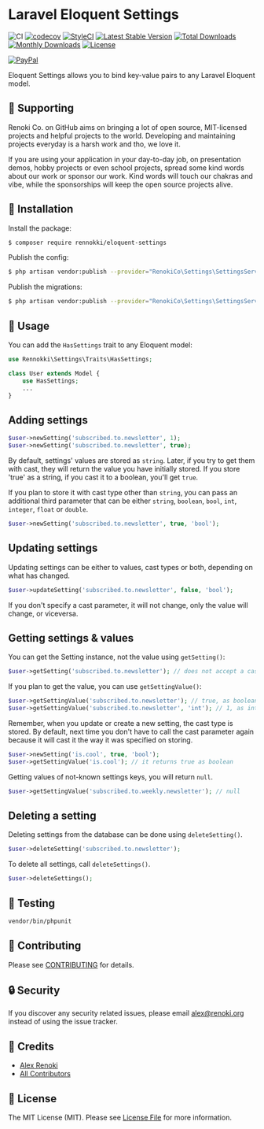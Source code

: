 Laravel Eloquent Settings
=========================

![CI](https://github.com/renoki-co/eloquent-settings/workflows/CI/badge.svg?branch=master)
[![codecov](https://codecov.io/gh/renoki-co/eloquent-settings/branch/master/graph/badge.svg)](https://codecov.io/gh/renoki-co/eloquent-settings/branch/master)
[![StyleCI](https://github.styleci.io/repos/135289030/shield?branch=master)](https://github.styleci.io/repos/135289030)
[![Latest Stable Version](https://poser.pugx.org/rennokki/eloquent-settings/v/stable)](https://packagist.org/packages/rennokki/eloquent-settings)
[![Total Downloads](https://poser.pugx.org/rennokki/eloquent-settings/downloads)](https://packagist.org/packages/rennokki/eloquent-settings)
[![Monthly Downloads](https://poser.pugx.org/rennokki/eloquent-settings/d/monthly)](https://packagist.org/packages/rennokki/eloquent-settings)
[![License](https://poser.pugx.org/rennokki/eloquent-settings/license)](https://packagist.org/packages/rennokki/eloquent-settings)

[![PayPal](https://img.shields.io/badge/PayPal-donate-blue.svg)](https://paypal.me/rennokki)

Eloquent Settings allows you to bind key-value pairs to any Laravel Eloquent model.

## 🤝 Supporting

Renoki Co. on GitHub aims on bringing a lot of open source, MIT-licensed projects and helpful projects to the world. Developing and maintaining projects everyday is a harsh work and tho, we love it.

If you are using your application in your day-to-day job, on presentation demos, hobby projects or even school projects, spread some kind words about our work or sponsor our work. Kind words will touch our chakras and vibe, while the sponsorships will keep the open source projects alive.

## 🚀 Installation

Install the package:

```bash
$ composer require rennokki/eloquent-settings
```

Publish the config:

```bash
$ php artisan vendor:publish --provider="RenokiCo\Settings\SettingsServiceProvider" --tag="config"
```

Publish the migrations:

```bash
$ php artisan vendor:publish --provider="RenokiCo\Settings\SettingsServiceProvider" --tag="migrations"
```

## 🙌 Usage

You can add the `HasSettings` trait to any Eloquent model:

```php
use Rennokki\Settings\Traits\HasSettings;

class User extends Model {
    use HasSettings;
    ...
}
```

## Adding settings

```php
$user->newSetting('subscribed.to.newsletter', 1);
$user->newSetting('subscribed.to.newsletter', true);
```

By default, settings' values are stored as `string`. Later, if you try to get them with cast, they will return the value you have initially stored.
If you store 'true' as a string, if you cast it to a boolean, you'll get `true`.

If you plan to store it with cast type other than `string`, you can pass an additional third parameter that can be either `string`, `boolean`, `bool`, `int`, `integer`, `float` or `double`.

```php
$user->newSetting('subscribed.to.newsletter', true, 'bool');
```

## Updating settings

Updating settings can be either to values, cast types or both, depending on what has changed.

```php
$user->updateSetting('subscribed.to.newsletter', false, 'bool');
```

If you don't specify a cast parameter, it will not change, only the value will change, or viceversa.

## Getting settings & values

You can get the Setting instance, not the value using `getSetting()`:

```php
$user->getSetting('subscribed.to.newsletter'); // does not accept a cast
```

If you plan to get the value, you can use `getSettingValue()`:

```php
$user->getSettingValue('subscribed.to.newsletter'); // true, as boolean
$user->getSettingValue('subscribed.to.newsletter', 'int'); // 1, as integer
```

Remember, when you update or create a new setting, the cast type is stored. By default, next time you don't have to call the cast parameter again because it will cast it the way it was specified on storing.

```php
$user->newSetting('is.cool', true, 'bool');
$user->getSettingValue('is.cool'); // it returns true as boolean
```

Getting values of not-known settings keys, you will return `null`.

```php
$user->getSettingValue('subscribed.to.weekly.newsletter'); // null
```

## Deleting a setting

Deleting settings from the database can be done using `deleteSetting()`.

```php
$user->deleteSetting('subscribed.to.newsletter');
```

To delete all settings, call `deleteSettings()`.

```php
$user->deleteSettings();
```

## 🐛 Testing

``` bash
vendor/bin/phpunit
```

## 🤝 Contributing

Please see [CONTRIBUTING](CONTRIBUTING.md) for details.

## 🔒  Security

If you discover any security related issues, please email alex@renoki.org instead of using the issue tracker.

## 🎉 Credits

- [Alex Renoki](https://github.com/rennokki)
- [All Contributors](../../contributors)

## 📄 License

The MIT License (MIT). Please see [License File](LICENSE) for more information.
